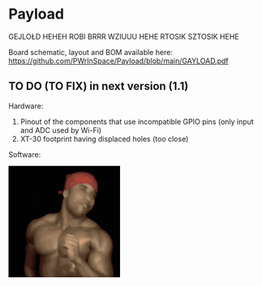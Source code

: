 # Payload
GEJLOŁD HEHEH ROBI BRRR WZIUUU HEHE RTOSIK SZTOSIK HEHE

Board schematic, layout and BOM available here: https://github.com/PWrInSpace/Payload/blob/main/GAYLOAD.pdf

## TO DO (TO FIX) in next version (1.1)

Hardware:
1. Pinout of the components that use incompatible GPIO pins (only input and ADC used by Wi-Fi)
2. XT-30 footprint having displaced holes (too close)

Software:

![Riccardo](riccardo.gif)

